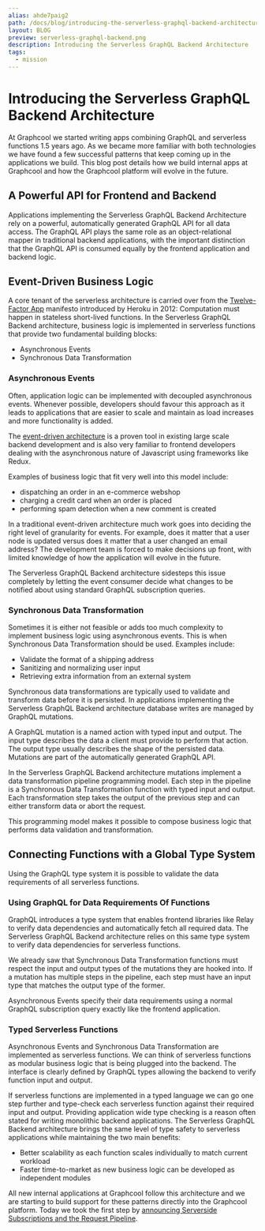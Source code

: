 ```yaml
---
alias: ahde7paig2
path: /docs/blog/introducing-the-serverless-graphql-backend-architecture
layout: BLOG
preview: serverless-graphql-backend.png
description: Introducing the Serverless GraphQL Backend Architecture
tags:
  - mission
---
```


# Introducing the Serverless GraphQL Backend Architecture

At Graphcool we started writing apps combining GraphQL and serverless functions 1.5 years ago. As we became more familiar with both technologies we have found a few successful patterns that keep coming up in the applications we build. This blog post details how we build internal apps at Graphcool and how the Graphcool platform will evolve in the future.

## A Powerful API for Frontend and Backend

Applications implementing the Serverless GraphQL Backend Architecture rely on a powerful, automatically generated GraphQL API for all data access. The GraphQL API plays the same role as an object-relational mapper in traditional backend applications, with the important distinction that the GraphQL API is consumed equally by the frontend application and backend logic.

## Event-Driven Business Logic

A core tenant of the serverless architecture is carried over from the [Twelve-Factor App](https://12factor.net/) manifesto introduced by Heroku in 2012: Computation must happen in stateless short-lived functions. In the Serverless GraphQL Backend architecture, business logic is implemented in serverless functions that provide two fundamental building blocks:

* Asynchronous Events
* Synchronous Data Transformation

### Asynchronous Events

Often, application logic can be implemented with decoupled asynchronous events. Whenever possible, developers should favour this approach as it leads to applications that are easier to scale and maintain as load increases and more functionality is added.

The [event-driven architecture](https://en.wikipedia.org/wiki/Event-driven_architecture) is a proven tool in existing large scale backend development and is also very familiar to frontend developers dealing with the asynchronous nature of Javascript using frameworks like Redux.

Examples of business logic that fit very well into this model include:

* dispatching an order in an e-commerce webshop
* charging a credit card when an order is placed
* performing spam detection when a new comment is created

In a traditional event-driven architecture much work goes into deciding the right level of granularity for events. For example, does it matter that a user node is updated versus does it matter that a user changed an email address? The development team is forced to make decisions up front, with limited knowledge of how the application will evolve in the future.

The Serverless GraphQL Backend architecture sidesteps this issue completely by letting the event consumer decide what changes to be notified about using standard GraphQL subscription queries.

### Synchronous Data Transformation

Sometimes it is either not feasible or adds too much complexity to implement business logic using asynchronous events. This is when Synchronous Data Transformation should be used. Examples include:

* Validate the format of a shipping address
* Sanitizing and normalizing user input
* Retrieving extra information from an external system

Synchronous data transformations are typically used to validate and transform data before it is persisted. In applications implementing the Serverless GraphQL Backend architecture database writes are managed by GraphQL mutations.

A GraphQL mutation is a named action with typed input and output. The input type describes the data a client must provide to perform that action. The output type usually describes the shape of the persisted data. Mutations are part of the automatically generated GraphQL API.

In the Serverless GraphQL Backend architecture mutations implement a data transformation pipeline programming model. Each step in the pipeline is a Synchronous Data Transformation function with typed input and output. Each transformation step takes the output of the previous step and can either transform data or abort the request.

This programming model makes it possible to compose business logic that performs data validation and transformation.

## Connecting Functions with a Global Type System

Using the GraphQL type system it is possible to validate the data requirements of all serverless functions.

### Using GraphQL for Data Requirements Of Functions

GraphQL introduces a type system that enables frontend libraries like Relay to verify data dependencies and automatically fetch all required data. The Serverless GraphQL Backend architecture relies on this same type system to verify data dependencies for serverless functions.

We already saw that Synchronous Data Transformation functions must respect the input and output types of the mutations they are hooked into. If a mutation has multiple steps in the pipeline, each step must have an input type that matches the output type of the former.

Asynchronous Events specify their data requirements using a normal GraphQL subscription query exactly like the frontend application.

### Typed Serverless Functions

Asynchronous Events and Synchronous Data Transformation are implemented as serverless functions. We can think of serverless functions as modular business logic that is being plugged into the backend. The interface is clearly defined by GraphQL types allowing the backend to verify function input and output.

If serverless functions are implemented in a typed language we can go one step further and type-check each serverless function against their required input and output. Providing application wide type checking is a reason often stated for writing monolithic backend applications. The Serverless GraphQL Backend architecture brings the same level of type safety to serverless applications while maintaining the two main benefits:

* Better scalability as each function scales individually to match current workload
* Faster time-to-market as new business logic can be developed as independent modules


All new internal applications at Graphcool follow this architecture and we are starting to build support for these patterns directly into the Graphcool platform. Today we took the first step by [announcing Serverside Subscriptions and the Request Pipeline](!alias-teko4ab8za).
